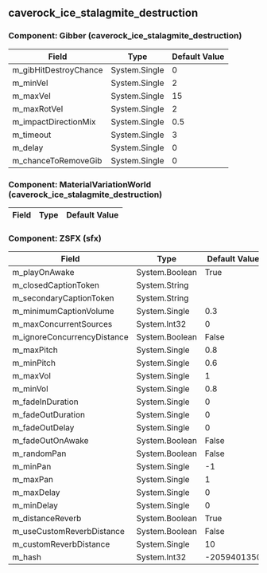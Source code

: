 ## caverock_ice_stalagmite_destruction

### Component: Gibber (caverock_ice_stalagmite_destruction)

|Field|Type|Default Value|
|-----|----|-------------|
|m_gibHitDestroyChance|System.Single|0|
|m_minVel|System.Single|2|
|m_maxVel|System.Single|15|
|m_maxRotVel|System.Single|2|
|m_impactDirectionMix|System.Single|0.5|
|m_timeout|System.Single|3|
|m_delay|System.Single|0|
|m_chanceToRemoveGib|System.Single|0|

### Component: MaterialVariationWorld (caverock_ice_stalagmite_destruction)

|Field|Type|Default Value|
|-----|----|-------------|

### Component: ZSFX (sfx)

|Field|Type|Default Value|
|-----|----|-------------|
|m_playOnAwake|System.Boolean|True|
|m_closedCaptionToken|System.String||
|m_secondaryCaptionToken|System.String||
|m_minimumCaptionVolume|System.Single|0.3|
|m_maxConcurrentSources|System.Int32|0|
|m_ignoreConcurrencyDistance|System.Boolean|False|
|m_maxPitch|System.Single|0.8|
|m_minPitch|System.Single|0.6|
|m_maxVol|System.Single|1|
|m_minVol|System.Single|0.8|
|m_fadeInDuration|System.Single|0|
|m_fadeOutDuration|System.Single|0|
|m_fadeOutDelay|System.Single|0|
|m_fadeOutOnAwake|System.Boolean|False|
|m_randomPan|System.Boolean|False|
|m_minPan|System.Single|-1|
|m_maxPan|System.Single|1|
|m_maxDelay|System.Single|0|
|m_minDelay|System.Single|0|
|m_distanceReverb|System.Boolean|True|
|m_useCustomReverbDistance|System.Boolean|False|
|m_customReverbDistance|System.Single|10|
|m_hash|System.Int32|-2059401350|

